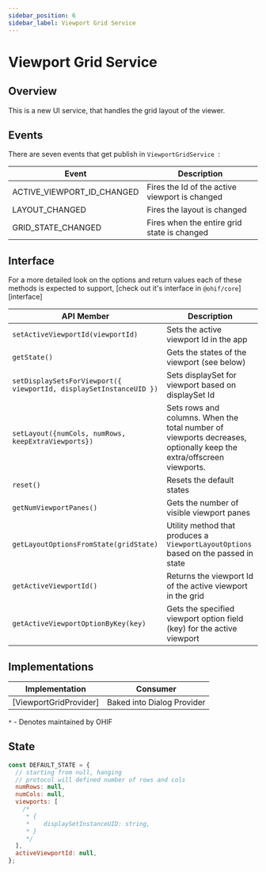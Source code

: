 ```yaml
---
sidebar_position: 6
sidebar_label: Viewport Grid Service
---
```


# Viewport Grid Service

## Overview

This is a new UI service, that handles the grid layout of the viewer.

## Events

There are seven events that get publish in `ViewportGridService `:

| Event                         | Description                                       |
| ----------------------------- | --------------------------------------------------|
| ACTIVE_VIEWPORT_ID_CHANGED | Fires the Id of the active viewport is changed |
| LAYOUT_CHANGED                | Fires the layout is changed                       |
| GRID_STATE_CHANGED            | Fires when the entire grid state is changed       |
## Interface

For a more detailed look on the options and return values each of these methods
is expected to support, [check out it's interface in `@ohif/core`][interface]

| API Member                                                            | Description                                         |
| --------------------------------------------------------------------- | --------------------------------------------------- |
| `setActiveViewportId(viewportId)`                                       | Sets the active viewport Id in the app           |
| `getState()`                                                          | Gets the states of the viewport (see below)         |
| `setDisplaySetsForViewport({ viewportId, displaySetInstanceUID })` | Sets displaySet for viewport based on displaySet Id |
| `setLayout({numCols, numRows, keepExtraViewports})`                   | Sets rows and columns. When the total number of viewports decreases, optionally keep the extra/offscreen viewports. |
| `reset()`                                                             | Resets the default states                           |
| `getNumViewportPanes()`                                               | Gets the number of visible viewport panes           |
| `getLayoutOptionsFromState(gridState)`                                | Utility method that produces a `ViewportLayoutOptions` based on the passed in state|
| `getActiveViewportId()`                                | Returns the viewport Id of the active viewport in the grid|
| `getActiveViewportOptionByKey(key)`                             | Gets the specified viewport option field (key) for the active viewport |

## Implementations

| Implementation         | Consumer                   |
| ---------------------- | -------------------------- |
| [ViewportGridProvider] | Baked into Dialog Provider |

`*` - Denotes maintained by OHIF

## State

```js
const DEFAULT_STATE = {
  // starting from null, hanging
  // protocol will defined number of rows and cols
  numRows: null,
  numCols: null,
  viewports: [
    /*
     * {
     *    displaySetInstanceUID: string,
     * }
     */
  ],
  activeViewportId: null,
};
```
